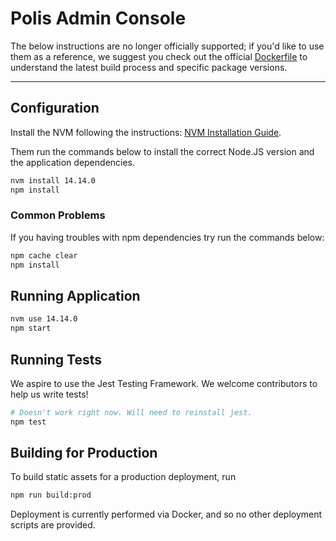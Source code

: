 # Polis Admin Console

The below instructions are no longer officially supported; if you'd like to use them as a reference, we suggest you check out the official [Dockerfile](Dockerfile) to understand the latest build process and specific package versions.

---

## Configuration

Install the NVM following the instructions: [NVM Installation Guide](https://github.com/creationix/nvm#install-script).

Them run the commands below to install the correct Node.JS version and the application dependencies.

```sh
nvm install 14.14.0
npm install
```

### Common Problems

If you having troubles with npm dependencies try run the commands below:

```sh
npm cache clear
npm install
```

## Running Application

```sh
nvm use 14.14.0
npm start
```

## Running Tests

We aspire to use the Jest Testing Framework. We welcome contributors to help us write tests!

```sh
# Doesn't work right now. Will need to reinstall jest.
npm test
```

## Building for Production

To build static assets for a production deployment, run

```sh
npm run build:prod
```

Deployment is currently performed via Docker, and so no other deployment scripts are provided.
